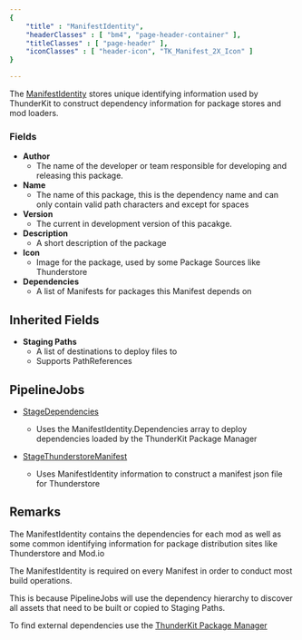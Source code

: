 ```yaml
---
{ 
	"title" : "ManifestIdentity",
	"headerClasses" : [ "bm4", "page-header-container" ],
	"titleClasses" : [ "page-header" ],
	"iconClasses" : [ "header-icon", "TK_Manifest_2X_Icon" ]
}

---
```


The [ManifestIdentity](assetlink://GUID/f22bb7fd1d3b56a48bc52f8e407901d6) stores unique identifying information used by ThunderKit to construct dependency information for package stores and mod loaders.

### Fields
* **Author**
  - The name of the developer or team responsible for developing and releasing this package.
* **Name**
  - The name of this package, this is the dependency name and can only contain valid path characters and except for spaces
* **Version**
  - The current in development version of this pacakge.
* **Description**
  - A short description of the package
* **Icon**
  - Image for the package, used by some Package Sources like Thunderstore
* **Dependencies**
  - A list of Manifests for packages this Manifest depends on

## Inherited Fields

* **Staging Paths**
  - A list of destinations to deploy files to
  - Supports PathReferences
  
## PipelineJobs

* [StageDependencies](assetlink://GUID/1b4f4581088b47744a114c282abc085d)
  - Uses the ManifestIdentity.Dependencies array to deploy dependencies loaded by the ThunderKit Package Manager

* [StageThunderstoreManifest](assetlink://GUID/dc52389347ae9634bbb7e74eba886518) 
  - Uses ManifestIdentity information to construct a manifest json file for Thunderstore

## Remarks

The ManifestIdentity contains the dependencies for each mod as well as some common identifying information for package distribution sites like Thunderstore and Mod.io

The ManifestIdentity is required on every Manifest in order to conduct most build operations.

This is because PipelineJobs will use the dependency hierarchy to discover all assets that need to be built or copied to Staging Paths.

To find external dependencies use the [ThunderKit Package Manager](menulink://Tools/ThunderKit/Packages)